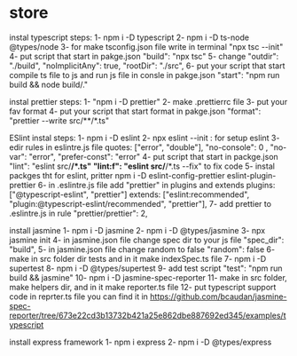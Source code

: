 # store
instal typescript steps:
1- npm i -D typescript
2- npm i -D ts-node @types/node
3- for make tsconfig.json file write in terminal 
  "npx tsc --init"
4- put script that start in pakge.json 
  "build": "npx tsc"
5- change "outdir": "./build", 
  "noImplicitAny": true,
  "rootDir": "./src",
6- put your script that start compile ts file to js and run js file in consle in pakge.json
  "start": "npm run build && node build/."

instal prettier steps:
1- "npm i -D prettier"
2- make .prettierrc file
3- put your fav format
4- put your script that start format in pakge.json
  "format": "prettier --write src/**/*.ts"

ESlint instal steps:
1- npm i -D eslint
2- npx eslint --init : for setup eslint
3- edir rules in eslintre.js file
  quotes: ["error", "double"],
  "no-console": 0 ,
  "no-var": "error",
  "prefer-const": "error"
4- put script that start in packge.json
  "lint": "eslint src/**/*.ts"
  "lint:f": "eslint src/**/*.ts --fix" to fix code
5- instal packges tht for eslint, pritter
  npm i -D eslint-config-prettier eslint-plugin-prettier
6- in .eslintre.js file add "prettier" in plugins and extends
  plugins: ["@typescript-eslint", "prettier"]
  extends: ["eslint:recommended", "plugin:@typescript-eslint/recommended", "prettier"],
7- add prettier to .eslintre.js in rule 
  "prettier/prettier": 2,

install jasmine
1- npm i -D jasmine
2- npm i -D @types/jasmine
3- npx jasmine init
4- in jasmine.json file change spec dir to your js file
  "spec_dir": "build",
5- in jasmine.json file change random to false
  "random": false
6- make in src folder dir tests and in it make indexSpec.ts file
7- npm i -D supertest
8- npm i -D @types/supertest
9- add test script
  "test": "npm run build && jasmine"
10- npm i -D jasmine-spec-reporter
11- make in src folder, make helpers dir, and in it make reporter.ts file
12- put typescript support code in reprter.ts file 
  you can find it in https://github.com/bcaudan/jasmine-spec-reporter/tree/673e22cd3b13732b421a25e862dbe887692ed345/examples/typescript 


install express framework
1- npm i express
2- npm i -D @types/express
